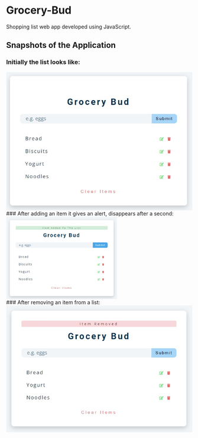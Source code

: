 # Grocery-Bud
Shopping list web app developed using JavaScript.

## Snapshots of the Application
### Initially the list looks like:
<img src="https://github.com/Akanksha-Verma31/Grocery-Bud/blob/main/grocerybudList.jpg" align="center">
<br>
### After adding an item it gives an alert, disappears after a second:
<img  width="300px" src="https://github.com/Akanksha-Verma31/Grocery-Bud/blob/main/grocerybudItemAdded.jpg" align="center">
<br>
### After removing an item from a list:
<img src="https://github.com/Akanksha-Verma31/Grocery-Bud/blob/main/grocerybudItemRemoved.jpg" align="center">
